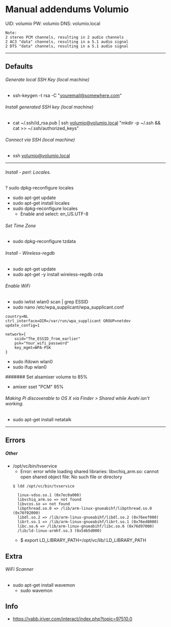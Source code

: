 # Manual addendums Volumio
UID: volumio     PW: volumio     DNS: volumio.local

```
Note:
2 stereo PCM channels, resulting in 2 audio channels
2 AC3 "data" channels, resulting in a 5.1 audio signal
2 DTS "data" channels, resulting in a 5.1 audio signal
```

-----

## Defaults

###### Generate local SSH Key (local machine)
- ssh-keygen -t rsa -C "youremail@somewhere.com"

###### Install generated SSH key  (local machine)
- cat ~/.ssh/id_rsa.pub | ssh volumio@volumio.local "mkdir -p ~/.ssh && cat >>  ~/.ssh/authorized_keys"

###### Connect via SSH (local machine)
- ssh volumio@volumio.local

-----

###### Install - perl: Locales.
? sudo dpkg-reconfigure locales

- sudo apt-get update
- sudo apt-get install locales
- sudo dpkg-reconfigure locales
  - Enable and select: en_US.UTF-8

###### Set Time Zone
- sudo dpkg-reconfigure tzdata

###### Install - Wireless-regdb
- sudo apt-get update
- sudo apt-get -y install wireless-regdb crda

###### Enable WiFi
- sudo iwlist wlan0 scan | grep ESSID
- sudo nano /etc/wpa_supplicant/wpa_supplicant.conf

```
country=NL
ctrl_interface=DIR=/var/run/wpa_supplicant GROUP=netdev
update_config=1

network={
    ssid="The_ESSID_from_earlier"
    psk="Your_wifi_password"
    key_mgmt=WPA-PSK
}
```
- sudo ifdown wlan0
- sudo ifup wlan0

####### Set alsamixer volume to 85%
- amixer sset "PCM" 95%

###### Making Pi discoverable to OS X via Finder > Shared while Avahi isn't working.
- sudo apt-get install netatalk


-----

## Errors 

##### Other
- /opt/vc/bin/tvservice
  - Error: error while loading shared libraries: libvchiq_arm.so: cannot open shared object file: No such file or directory
  ```
  $ ldd /opt/vc/bin/tvservice

	linux-vdso.so.1 (0x7ec0a000)
	libvchiq_arm.so => not found
	libvcos.so => not found
	libpthread.so.0 => /lib/arm-linux-gnueabihf/libpthread.so.0 (0x76f02000)
	libdl.so.2 => /lib/arm-linux-gnueabihf/libdl.so.2 (0x76eef000)
	librt.so.1 => /lib/arm-linux-gnueabihf/librt.so.1 (0x76ed8000)
	libc.so.6 => /lib/arm-linux-gnueabihf/libc.so.6 (0x76d97000)
	/lib/ld-linux-armhf.so.3 (0x54b5d000)
  ```
  - $ export LD_LIBRARY_PATH=/opt/vc/lib/:LD_LIBRARY_PATH

## Extra

###### WiFi Scanner
- sudo apt-get install wavemon
  - sudo wavemon


## Info
- https://yabb.jriver.com/interact/index.php?topic=97510.0
